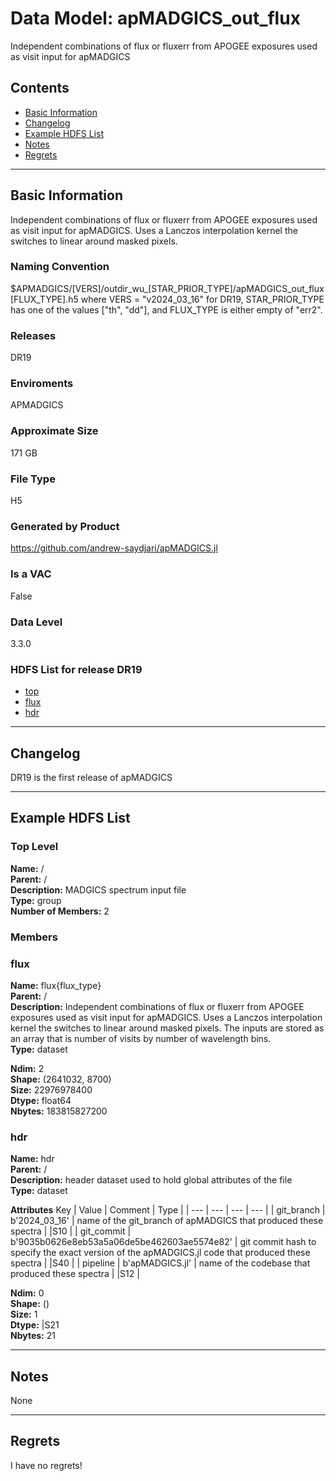 # Data Model: apMADGICS_out_flux


Independent combinations of flux or fluxerr from APOGEE exposures used as visit input for apMADGICS


## Contents
- [Basic Information](#basic-information)
- [Changelog](#changelog)
- [Example HDFS List](#example-hdfs-list)
- [Notes](#notes)
- [Regrets](#regrets)
---

## Basic Information
Independent combinations of flux or fluxerr from APOGEE exposures used as visit input for apMADGICS. Uses a Lanczos interpolation kernel the switches to linear around masked pixels.

### Naming Convention
$APMADGICS/[VERS]/outdir_wu_[STAR_PRIOR_TYPE]/apMADGICS_out_flux[FLUX_TYPE].h5 where VERS = "v2024_03_16" for DR19, STAR_PRIOR_TYPE has one of the values ["th", "dd"], and FLUX_TYPE is either empty of "err2".

### Releases
DR19

### Enviroments
APMADGICS

### Approximate Size
171 GB

### File Type
H5

### Generated by Product
https://github.com/andrew-saydjari/apMADGICS.jl

### Is a VAC
False

### Data Level
3.3.0

### HDFS List for release DR19
  - [top](#top-level)
  - [flux](#flux)
  - [hdr](#hdr)

---

## Changelog
DR19 is the first release of apMADGICS

---
## Example HDFS List

### Top Level

**Name:** /\
**Parent:**  /\
**Description:** MADGICS spectrum input file\
**Type:** group\
**Number of Members:**  2



### Members


### flux

**Name:** flux{flux_type}\
**Parent:**  /\
**Description:** Independent combinations of flux or fluxerr from APOGEE exposures used as visit input for apMADGICS. Uses a Lanczos interpolation kernel the switches to linear around masked pixels. The inputs are stored as an array that is number of visits by number of wavelength bins.\
**Type:** dataset



**Ndim:** 2\
**Shape:** (2641032, 8700)\
**Size:** 22976978400\
**Dtype:** float64\
**Nbytes:** 183815827200


### hdr

**Name:** hdr\
**Parent:**  /\
**Description:** header dataset used to hold global attributes of the file\
**Type:** dataset

**Attributes**
Key | Value | Comment | Type |
| --- | --- | --- | --- |
| git_branch | b'2024_03_16' | name of the git_branch of apMADGICS that produced these spectra | \|S10 |
| git_commit | b'9035b0626e8eb53a5a06de5be462603ae5574e82' | git commit hash to specify the exact version of the apMADGICS.jl code that produced these spectra | \|S40 |
| pipeline | b'apMADGICS.jl' | name of the codebase that produced these spectra | \|S12 |


**Ndim:** 0\
**Shape:** ()\
**Size:** 1\
**Dtype:** |S21\
**Nbytes:** 21



---
## Notes
None

---
## Regrets
I  have no regrets!